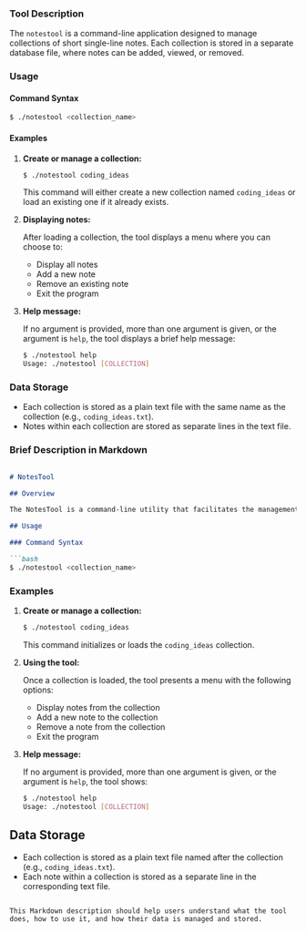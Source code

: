 ### Tool Description

The `notestool` is a command-line application designed to manage collections of short single-line notes. Each collection is stored in a separate database file, where notes can be added, viewed, or removed.

### Usage

#### Command Syntax

```bash
$ ./notestool <collection_name>
```

#### Examples

1.  **Create or manage a collection:**
    
    ```bash
    $ ./notestool coding_ideas
    ```
    
    This command will either create a new collection named `coding_ideas` or load an existing one if it already exists.
    
2.  **Displaying notes:**
    
    After loading a collection, the tool displays a menu where you can choose to:
    
    *   Display all notes
    *   Add a new note
    *   Remove an existing note
    *   Exit the program
3.  **Help message:**
    
    If no argument is provided, more than one argument is given, or the argument is `help`, the tool displays a brief help message:
    
    ```bash
    $ ./notestool help
    Usage: ./notestool [COLLECTION]
    ```
    

### Data Storage

*   Each collection is stored as a plain text file with the same name as the collection (e.g., `coding_ideas.txt`).
*   Notes within each collection are stored as separate lines in the text file.

### Brief Description in Markdown

````markdown

# NotesTool

## Overview

The NotesTool is a command-line utility that facilitates the management of single-line notes organized into collections. Each collection is stored in its own text file, allowing users to add, view, and remove notes from these files.

## Usage

### Command Syntax

```bash
$ ./notestool <collection_name>

````

### Examples

1.  **Create or manage a collection:**
    
    ```bash
    $ ./notestool coding_ideas
    ```
    
    This command initializes or loads the `coding_ideas` collection.
    
2.  **Using the tool:**
    
    Once a collection is loaded, the tool presents a menu with the following options:
    
    *   Display notes from the collection
    *   Add a new note to the collection
    *   Remove a note from the collection
    *   Exit the program
3.  **Help message:**
    
    If no argument is provided, more than one argument is given, or the argument is `help`, the tool shows:
    
    ```bash
    $ ./notestool help
    Usage: ./notestool [COLLECTION]
    ```
    

Data Storage
------------

*   Each collection is stored as a plain text file named after the collection (e.g., `coding_ideas.txt`).
*   Each note within a collection is stored as a separate line in the corresponding text file.

```

This Markdown description should help users understand what the tool does, how to use it, and how their data is managed and stored.
```